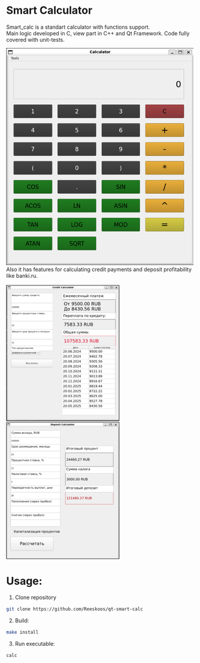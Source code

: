 # Smart Calculator

Smart_calc is a standart calculator with functions support.\
Main logic developed in C, view part in C++ and Qt Framework. Code fully covered with unit-tests.

<div>
  <img src="img/smart-calc.png" alt="SmartCalc" style="width:500px;"/>
</div>
Also it has features for calculating credit payments and deposit profitability like banki.ru.<br><br>
<div>
  <img src="img/credit.png" alt="CreditCalc" style="width:300px; margin-right: 10px; border: 1px solid black;"/>
  <img src="img/deposit.png" alt="DepositCalc" style="width:300px;  border: 1px solid black;"/>
</div>

# Usage:
1. Clone repository
```sh
git clone https://github.com/Reeskoos/qt-smart-calc
```
2. Build:
```sh
make install
```
3. Run executable:
```sh
calc
```
